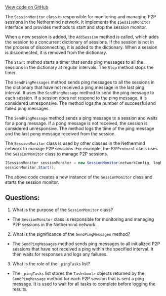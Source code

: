 [View code on GitHub](https://github.com/NethermindEth/nethermind/src/Nethermind/Nethermind.Network/SessionMonitor.cs)

The `SessionMonitor` class is responsible for monitoring and managing P2P sessions in the Nethermind network. It implements the `ISessionMonitor` interface and provides methods to start and stop the session monitor. 

When a new session is added, the `AddSession` method is called, which adds the session to a concurrent dictionary of sessions. If the session is not in the process of disconnecting, it is added to the dictionary. When a session is disconnected, it is removed from the dictionary.

The `Start` method starts a timer that sends ping messages to all the sessions in the dictionary at regular intervals. The `Stop` method stops the timer.

The `SendPingMessages` method sends ping messages to all the sessions in the dictionary that have not received a ping message in the last ping interval. It uses the `SendPingMessage` method to send the ping message to each session. If a session does not respond to the ping message, it is considered unresponsive. The method logs the number of successful and failed ping messages.

The `SendPingMessage` method sends a ping message to a session and waits for a pong message. If a pong message is not received, the session is considered unresponsive. The method logs the time of the ping message and the last pong message received from the session.

The `SessionMonitor` class is used by other classes in the Nethermind network to manage P2P sessions. For example, the `P2PProtocol` class uses the `SessionMonitor` class to manage P2P sessions. 

```csharp
ISessionMonitor sessionMonitor = new SessionMonitor(networkConfig, logManager);
sessionMonitor.Start();
```

The above code creates a new instance of the `SessionMonitor` class and starts the session monitor.
## Questions: 
 1. What is the purpose of the `SessionMonitor` class?
- The `SessionMonitor` class is responsible for monitoring and managing P2P sessions in the Nethermind network.

2. What is the significance of the `SendPingMessages` method?
- The `SendPingMessages` method sends ping messages to all initialized P2P sessions that have not received a ping within the specified interval. It then waits for responses and logs any failures.

3. What is the role of the `_pingTasks` list?
- The `_pingTasks` list stores the `Task<bool>` objects returned by the `SendPingMessage` method for each P2P session that is sent a ping message. It is used to wait for all tasks to complete before logging the results.